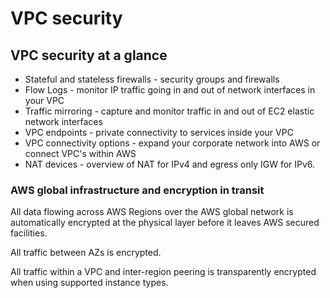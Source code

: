 # VPC security

## VPC security at a glance

* Stateful and stateless firewalls - security groups and firewalls
* Flow Logs - monitor IP traffic going in and out of network interfaces in your VPC
* Traffic mirroring - capture and monitor traffic in and out of EC2 elastic network interfaces
* VPC endpoints - private connectivity to services inside your VPC
* VPC connectivity options - expand your corporate network into AWS or connect VPC's within AWS&#x20;
* NAT devices - overview of NAT for IPv4 and egress only IGW for IPv6.

### AWS global infrastructure and encryption in transit

All data flowing across AWS Regions over the AWS global network is automatically encrypted at the physical layer before it leaves AWS secured facilities.&#x20;

All traffic between AZs is encrypted.&#x20;

All traffic within a VPC and inter-region peering is transparently encrypted when using supported instance types.&#x20;
